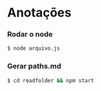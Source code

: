 # Anotações
### Rodar o node
```bash
$ node arquivo.js
```
### Gerar paths.md
```bash
$ cd readfolder && npm start
```